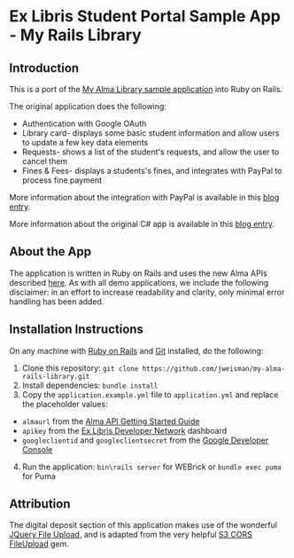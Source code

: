 Ex Libris Student Portal Sample App - My Rails Library
================================================

Introduction
------------

This is a port of the [My Alma Library sample application](https://github.com/jweisman/MyAlmaLibrary) into Ruby on Rails.

The original application does the following:
* Authentication with Google OAuth
* Library card- displays some basic student information and allow users to update a few key data elements
* Requests- shows a list of the student's requests, and allow the user to cancel them
* Fines & Fees- displays a students's fines, and integrates with PayPal to process fine payment

More information about the integration with PayPal is available in this [blog entry](https://developers.exlibrisgroup.com/blog/Integrating-Alma-and-PayPal-with-the-Alma-REST-APIs).

More information about the original C# app is available in this [blog entry](https://developers.exlibrisgroup.com/blog/Creating-a-Student-Portal-with-the-New-Alma-APIs).

About the App
-------------
The application is written in Ruby on Rails and uses the new Alma APIs described [here](https://developers.exlibrisgroup.com/alma/apis). As with all demo applications, we include the following disclaimer: in an effort to increase readability and clarity, only minimal error handling has been added.

Installation Instructions
-------------------------
On any machine with [Ruby on Rails](http://rubyonrails.org/) and [Git](http://git-scm.com/) installed, do the following:

1. Clone this repository: `git clone https://github.com/jweisman/my-alma-rails-library.git`
2. Install dependencies: `bundle install`
3. Copy the `application.example.yml` file to `application.yml` and replace the placeholder values:
  * `almaurl` from the [Alma API Getting Started Guide](https://developers.exlibrisgroup.com/alma/apis)
  * `apikey` from the [Ex Libris Developer Network](https://developers.exlibrisgroup.com/) dashboard
  * `googleclientid` and `googleclientsecret` from the [Google Developer Console](https://console.developers.google.com/)
4. Run the application: `bin\rails server` for WEBrick or `bundle exec puma` for Puma

Attribution
-----------
The digital deposit section of this application makes use of the wonderful [JQuery File Upload](https://github.com/blueimp/jQuery-File-Upload), and is adapted from the very helpful [S3 CORS FileUpload](https://github.com/batter/s3_cors_fileupload) gem.
